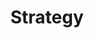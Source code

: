 ---
title: Strategy
serviceId: mvp-definition-and-creation
description: Whatever stage you’re at, we can help you figure out <a href="http://andrewchen.co/when-has-a-consumer-startup-hit-productmarket-fit/" target="_blank">what the market looks like</a> around your idea and how you can best tackle it. And we can help you prepare for the future as that market evolves.
image: ../images/services-illustrations/icon-strategy.svg
sortOrder: 1
---